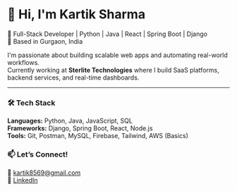 # 👋 Hi, I'm Kartik Sharma

🚀 Full-Stack Developer | Python | Java | React | Spring Boot | Django  
📍 Based in Gurgaon, India

I'm passionate about building scalable web apps and automating real-world workflows.  
Currently working at **Sterlite Technologies** where I build SaaS platforms, backend services, and real-time dashboards.

---

### 🛠️ Tech Stack  
**Languages:** Python, Java, JavaScript, SQL  
**Frameworks:** Django, Spring Boot, React, Node.js  
**Tools:** Git, Postman, MySQL, Firebase, Tailwind, AWS (Basics)


### 📫 Let’s Connect!  
📧 kartik8569@gmail.com  
🔗 [LinkedIn](https://linkedin.com/in/kartiksh07)
